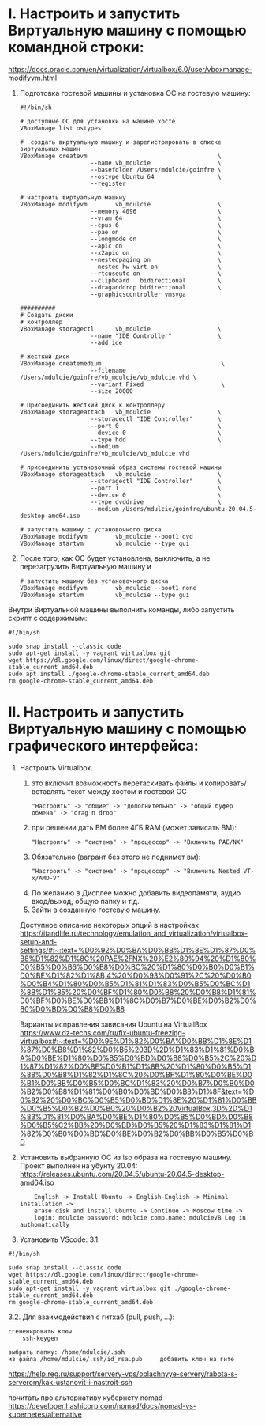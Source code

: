 # I. Настроить и запустить Виртуальную машину с помощью командной строки:
https://docs.oracle.com/en/virtualization/virtualbox/6.0/user/vboxmanage-modifyvm.html

1. Подготовка гостевой машины и установка ОС на гостевую машину:

    ```
    #!/bin/sh

    # доступные ОС для установки на машине хосте.
    VBoxManage list ostypes

    #  создать виртуальную машину и зарегистрировать в списке виртуальных машин
    VBoxManage createvm                                     \
                        --name vb_mdulcie                   \
                        --basefolder /Users/mdulcie/goinfre \
                        --ostype Ubuntu_64                  \
                        --register

    # настроить виртуальную машину
    VBoxManage modifyvm        vb_mdulcie                   \
                        --memory 4096                       \
                        --vram 64                           \
                        --cpus 6                            \
                        --pae on                            \
                        --longmode on                       \
                        --apic on                           \
                        --x2apic on                         \
                        --nestedpaging on                   \
                        --nested-hw-virt on                 \
                        --rtcuseutc on                      \
                        --clipboard   bidirectional         \
                        --draganddrop bidirectional         \
                        --graphicscontroller vmsvga

    ##########
    # Создать диски
    # контроллер
    VBoxManage storagectl      vb_mdulcie                   \
                        --name "IDE Controller"             \
                        --add ide

    # жесткий диск
    VBoxManage createmedium                                  \
                        --filename /Users/mdulcie/goinfre/vb_mdulcie/vb_mdulcie.vhd \
                        --variant Fixed                      \
                        --size 20000

    # Присоединить жесткий диск к контроллеру
    VBoxManage storageattach   vb_mdulcie                   \
                        --storagectl "IDE Controller"       \
                        --port 0                            \
                        --device 0                          \
                        --type hdd                          \
                        --medium /Users/mdulcie/goinfre/vb_mdulcie/vb_mdulcie.vhd

    # присоединить установочный образ системы гостевой машины
    VBoxManage storageattach   vb_mdulcie                   \
                        --storagectl "IDE Controller"       \
                        --port 1                            \
                        --device 0                          \
                        --type dvddrive                     \
                        --medium /Users/mdulcie/goinfre/ubuntu-20.04.5-desktop-amd64.iso

    # запустить машину с установочного диска
    VBoxManage modifyvm        vb_mdulcie --boot1 dvd
    VBoxManage startvm         vb_mdulcie --type gui
    ```

2. После того, как ОС будет установлена, выключить, а не перезагрузить Виртуальную машину и
    ```
    # запустить машину без установочного диска
    VBoxManage modifyvm        vb_mdulcie --boot1 none
    VBoxManage startvm         vb_mdulcie --type gui
    ```

Внутри Виртуальной машины выполнить команды, либо запустить скрипт с содержимым:
```
#!/bin/sh

sudo snap install --classic code
sudo apt-get install -y vagrant virtualbox git
wget https://dl.google.com/linux/direct/google-chrome-stable_current_amd64.deb
sudo apt install ./google-chrome-stable_current_amd64.deb
rm google-chrome-stable_current_amd64.deb
```


# II. Настроить и запустить Виртуальную машину с помощью графического интерфейса:

1.  Настроить Virtualbox.

    1) это включит возможность перетаскивать файлы и копировать/вставлять текст между хостом и гостевой ОС
        ```
        "Настроить" -> "общие" -> "дополнительно" -> "общий буфер обмена" -> "drag n drop"
        ```
    2) при решении дать ВМ более 4ГБ RAM (может зависать ВМ):
        ```
        "Настроить" -> "система" -> "процессор" -> "Включить PAE/NX"
        ```
    3) Обязательно (вагрант без этого не поднимет вм):
        ```
        "Настроить" -> "система" -> "процессор" -> "Включить Nested VT-x/AMD-V"
        ```
    4) По желанию в Дисплее можно добавить видеопамяти, аудио вход/выход, общую папку и т.д.
    5) Зайти в созданную гостевую машину.

    Доступное описание некоторых опций в настройках \
    https://itandlife.ru/technology/emulation_and_virtualization/virtualbox-setup-and-settings/#:~:text=%D0%92%D0%BA%D0%BB%D1%8E%D1%87%D0%B8%D1%82%D1%8C%20PAE%2FNX%20%E2%80%94%20%D1%80%D0%B5%D0%B6%D0%B8%D0%BC%20%D1%80%D0%B0%D0%B1%D0%BE%D1%82%D1%8B,4%20%D0%93%D0%91%2C%20%D0%B0%D0%B4%D1%80%D0%B5%D1%81%D1%83%D0%B5%D0%BC%D1%8B%D1%85%20%D0%BF%D1%80%D0%B8%20%D0%B8%D1%81%D0%BF%D0%BE%D0%BB%D1%8C%D0%B7%D0%BE%D0%B2%D0%B0%D0%BD%D0%B8%D0%B8

    Варианты исправления зависания Ubuntu на VirtualBox \
    https://www.dz-techs.com/ru/fix-ubuntu-freezing-virtualbox#:~:text=%D0%9E%D1%82%D0%BA%D0%BB%D1%8E%D1%87%D0%B8%D1%82%D0%B5%203D%2D%D1%83%D1%81%D0%BA%D0%BE%D1%80%D0%B5%D0%BD%D0%B8%D0%B5%2C%20%D1%87%D1%82%D0%BE%D0%B1%D1%8B%20%D1%80%D0%B5%D1%88%D0%B8%D1%82%D1%8C%20%D0%BF%D1%80%D0%BE%D0%B1%D0%BB%D0%B5%D0%BC%D1%83%20%D0%B7%D0%B0%D0%B2%D0%B8%D1%81%D0%B0%D0%BD%D0%B8%D1%8F&text=%D0%92%20%D0%BC%D0%B5%D0%BD%D1%8E%20%D1%81%D0%BB%D0%B5%D0%B2%D0%B0%20%D0%B2%20VirtualBox,3D%2D%D1%83%D1%81%D0%BA%D0%BE%D1%80%D0%B5%D0%BD%D0%B8%D0%B5%C2%BB%20%D0%BD%D0%B5%20%D1%83%D1%81%D1%82%D0%B0%D0%BD%D0%BE%D0%B2%D0%BB%D0%B5%D0%BD.

2. Установить выбранную ОС из iso образа на гостевую машину. \
    Проект выполнен на убунту 20.04: \
    https://releases.ubuntu.com/20.04.5/ubuntu-20.04.5-desktop-amd64.iso
    ```
        English -> Install Ubuntu -> English-English -> Minimal installation ->
        erase disk and install Ubuntu -> Continue -> Moscow time ->
        login: mdulcie password: mdulcie comp.name: mdulcieVB Log in authomatically
    ```

3. Установить VScode: 
3.1.
```
#!/bin/sh

sudo snap install --classic code
wget https://dl.google.com/linux/direct/google-chrome-stable_current_amd64.deb
sudo apt-get install -y vagrant virtualbox git ./google-chrome-stable_current_amd64.deb
rm google-chrome-stable_current_amd64.deb
```

3.2. Для взаимодействия с гитхаб (pull, push, ...):

    сгененировать ключ
        ssh-keygen

    выбрать папку: /home/mdulcie/.ssh
    из файла /home/mdulcie/.ssh/id_rsa.pub     добавить ключ на гите

https://help.reg.ru/support/servery-vps/oblachnyye-servery/rabota-s-serverom/kak-ustanovit-i-nastroit-ssh

почитать про альтернативу кубернету nomad
https://developer.hashicorp.com/nomad/docs/nomad-vs-kubernetes/alternative
